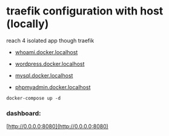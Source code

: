 # traefik configuration with host (locally)

reach 4 isolated app though traefik

- [whoami.docker.localhost](http://whoami.docker.localhost/)

- [wordpress.docker.localhost](http://wordpress.docker.localhost/)

- [mysql.docker.localhost](http://mysql.docker.localhost/)

- [phpmyadmin.docker.localhost](http://phpmyadmin.docker.localhost/)

`docker-compose up -d`

### dashboard:

[http://0.0.0.0:8080](http://0.0.0.0:8080)
